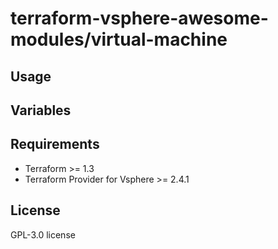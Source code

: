 # terraform-vsphere-awesome-modules/virtual-machine

## Usage



## Variables



## Requirements

* Terraform >= 1.3
* Terraform Provider for Vsphere >= 2.4.1


## License

GPL-3.0 license
